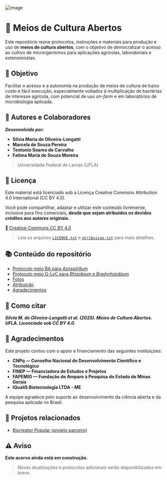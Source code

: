 ![image](https://github.com/user-attachments/assets/e3358073-11a7-45a6-9aa6-f0b9bb7d2897)

# 🧫 Meios de Cultura Abertos

Este repositório reúne protocolos, instruções e materiais para produção e uso de **meios de cultura abertos**, com o objetivo de democratizar o acesso ao cultivo de microrganismos para aplicações agrícolas, laboratoriais e extensionistas.


## 🎯 Objetivo

Facilitar o acesso e a autonomia na produção de meios de cultura de baixo custo e fácil execução, especialmente voltados à multiplicação de bactérias de interesse agrícola, com potencial de uso _on-farm_ e em laboratórios de microbiologia aplicada.


## 👥 Autores e Colaboradores

_**Desenvolvido por:**_

- **Sílvia Maria de Oliveira-Longatti**
- **Marcela de Souza Pereira**
- **Teotonio Soares de Carvalho**
- **Fatima Maria de Souza Moreira**

> Universidade Federal de Lavras (UFLA)


## 📜 Licença

Este material está licenciado sob a Licença Creative Commons Attribution 4.0 International (CC BY 4.0).

Você pode compartilhar, adaptar e utilizar este conteúdo livremente, inclusive para fins comerciais, **desde que sejam atribuídos os devidos créditos aos autores originais.**

🔗 [Creative Commons CC BY 4.0](https://creativecommons.org/licenses/by/4.0/deed.pt_BR)


> Leia os arquivos [`LICENSE.txt`](./license.txt) e [`atribuicao.txt`](./atribuição.md) para mais detalhes.


## 📚 Conteúdo do repositório

- [Protocolo meio BA para *Azospirillum*](./meioBA.md)
- [Protocolo meio G-LvC para *Rhizobium* e *Bradyrhizobium*](./meioG-LvC.md)
- [Fotos](./fotos.md)
- [Atribuição](./atribuição.md)
- [Agradecimentos](./agradecimentos.md)

  

## 📢 **Como citar**

**_Sílvia M. de Oliveira-Longatti et al. (2025). Meios de Cultura Abertos. UFLA. Licenciado sob CC BY 4.0._**


## 🙏 Agradecimentos

Este projeto contou com o apoio e financiamento das seguintes instituições:

- **CNPq — Conselho Nacional de Desenvolvimento Científico e Tecnológico**  
- **FINEP — Financiadora de Estudos e Projetos**  
- **FAPEMIG — Fundação de Amparo à Pesquisa do Estado de Minas Gerais**  
- **IQualiS Biotecnologia LTDA - ME**

A equipe agradece pelo suporte ao desenvolvimento da ciência aberta e da pesquisa aplicada no Brasil.


## 🔗 Projetos relacionados

- [Biorreator Popular (projeto parceiro)](https://github.com/teodecarvalho/BiorreatorPopular.git)

## ⚠️ Aviso

**Este acervo ainda está em construção.**  
> Novas atualizações e protocolos adicionais serão disponibilizados em breve.
